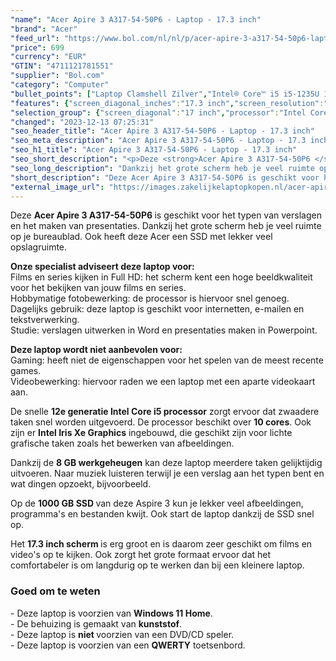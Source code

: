 ```yaml
---
"name": "Acer Apire 3 A317-54-50P6 - Laptop - 17.3 inch"
"brand": "Acer"
"feed_url": "https://www.bol.com/nl/nl/p/acer-apire-3-a317-54-50p6-laptop-17-3-inch/9300000159820451"
"price": 699
"currency": "EUR"
"GTIN": "4711121781551"
"supplier": "Bol.com"
"category": "Computer"
"bullet_points": ["Laptop Clamshell Zilver","Intel® Core™ i5 i5-1235U 1,3 GHz","43,9 cm (17.3\") Full HD 1920 x 1080 Pixels IPS 16:9","8 GB DDR4-SDRAM","1 TB SSD","Intel Iris Xe Graphics","Wi-Fi 5 (802.11ac) Ethernet LAN 10,100,1000 Mbit/s Bluetooth","Lithium-Ion (Li-Ion) 40 Wh 45 W","Windows 11 Home"]
"features": {"screen_diagonal_inches":"17.3 inch","screen_resolution":"1920 x 1080 Pixels","processor_family":"Intel® Core™ i5","memory_size":"8 GB","memory_type":"DDR4-SDRAM","total_storage_space":"1 TB","operating_system":"Windows 11 Home","battery_capacity":"40 Wh","width":"402,1 mm","depth":"265,9 mm","height":"20,9 mm","weight":"2,23 kg","graphics_card":"Intel Iris Xe Graphics"}
"selection_group": {"screen_diagonal":"17 inch","processor":"Intel Core i5","changed_price_past_3_days":false,"product_family":"Aspire"}
"changed": "2023-12-13 07:25:31"
"seo_header_title": "Acer Apire 3 A317-54-50P6 - Laptop - 17.3 inch"
"seo_meta_description": "Acer Apire 3 A317-54-50P6 - Laptop - 17.3 inch"
"seo_h1_title": "Acer Apire 3 A317-54-50P6 - Laptop - 17.3 inch"
"seo_short_description": "<p>Deze <strong>Acer Apire 3 A317-54-50P6 </strong> is geschikt voor het typen van verslagen en het maken van presentaties."
"seo_long_description": "Dankzij het grote scherm heb je veel ruimte op je bureaublad. Ook heeft deze Acer een SSD met lekker veel opslagruimte. </p> <p><strong>Onze specialist adviseert deze laptop voor:</strong><br />Films en series kijken in Full HD: het scherm kent een hoge beeldkwaliteit voor het bekijken van jouw films en series. <br />Hobbymatige fotobewerking: de processor is hiervoor snel genoeg. <br />Dagelijks gebruik: deze laptop is geschikt voor internetten, e-mailen en tekstverwerking. <br />Studie: verslagen uitwerken in Word en presentaties maken in Powerpoint. </p> <p><strong>Deze laptop wordt niet aanbevolen voor:</strong><br />Gaming: heeft niet de eigenschappen voor het spelen van de meest recente games. <br />Videobewerking: hiervoor raden we een laptop met een aparte videokaart aan. </p> <p>De snelle <strong>12e generatie Intel Core i5 processor</strong> zorgt ervoor dat zwaadere taken snel worden uitgevoerd. De processor beschikt over <strong>10 cores</strong>. Ook zijn er <strong>Intel Iris Xe Graphics</strong> ingebouwd, die geschikt zijn voor lichte grafische taken zoals het bewerken van afbeeldingen. </p> <p>Dankzij de <strong>8 GB werkgeheugen</strong> kan deze laptop meerdere taken gelijktijdig uitvoeren. Naar muziek luisteren terwijl je een verslag aan het typen bent en wat dingen opzoekt, bijvoorbeeld. </p> <p>Op de <strong>1000 GB SSD </strong>van deze Aspire 3 kun je lekker veel afbeeldingen, programma's en bestanden kwijt. Ook start de laptop dankzij de SSD snel op. </p> <p>Het <strong>17. 3 inch scherm </strong>is erg groot en is daarom zeer geschikt om films en video's op te kijken. Ook zorgt het grote formaat ervoor dat het comfortabeler is om langdurig op te werken dan bij een kleinere laptop. </p> <h3>Goed om te weten</h3> <p>- Deze laptop is voorzien van <strong>Windows 11 Home</strong>. <br />- De behuizing is gemaakt van <strong>kunststof</strong>. <br />- Deze laptop is <strong>niet </strong>voorzien van een DVD/CD speler. <br />- Deze laptop is voorzien van een <strong>QWERTY</strong> toetsenbord. </p>"
"short_description": "Deze Acer Apire 3 A317-54-50P6 is geschikt voor het typen van verslagen en het maken van presentaties. Dankzij het grote scherm heb je veel ruimte op je bureaublad. Ook heeft deze Acer een SSD met lekker veel opslagruimte. Onze specialist adviseert deze laptop voor: Films en series kijken in Full HD: het scherm kent een hoge beeldkwaliteit voor het bekijken van jouw films en series. Hobbymatige fotobewerking: de processor is hiervoor snel genoeg. Dagelijks gebruik: deze laptop is geschikt voor internetten, e-mailen en tekstverwerking. Studie: verslagen uitwerken in Word en presentaties maken in Powerpoint. Deze laptop wordt niet aanbevolen voor: Gaming: heeft niet de eigenschappen voor het spelen van de meest recente games. Videobewerking: hiervoor raden we een laptop met een aparte videokaart aan. De snelle 12e generatie Intel Core i5 processor zorgt ervoor dat zwaadere taken snel worden uitgevoerd. De processor beschikt over 10 cores. Ook zijn er Intel Iris Xe Graphics ingebouwd, die geschikt zijn voor lichte grafische taken zoals het bewerken van afbeeldingen. Dankzij de 8 GB werkgeheugen kan deze laptop meerdere taken gelijktijdig uitvoeren. Naar muziek luisteren terwijl je een verslag aan het typen bent en wat dingen opzoekt, bijvoorbeeld. Op de 1000 GB SSD van deze Aspire 3 kun je lekker veel afbeeldingen, programma's en bestanden kwijt. Ook start de laptop dankzij de SSD snel op. Het 17.3 inch scherm is erg groot en is daarom zeer geschikt om films en video's op te kijken. Ook zorgt het grote formaat ervoor dat het comfortabeler is om langdurig op te werken dan bij een kleinere laptop. Goed om te weten - Deze laptop is voorzien van Windows 11 Home. - De behuizing is gemaakt van kunststof. - Deze laptop is niet voorzien van een DVD/CD speler. - Deze laptop is voorzien van een QWERTY toetsenbord."
"external_image_url": "https://images.zakelijkelaptopkopen.nl/acer-apire-3-a317-54-50p6-laptop-17-3-inch.webp"
---
```


<p>Deze <strong>Acer Apire 3 A317-54-50P6 </strong> is geschikt voor het typen van verslagen en het maken van presentaties. Dankzij het grote scherm heb je veel ruimte op je bureaublad. Ook heeft deze Acer een SSD met lekker veel opslagruimte.</p> <p><strong>Onze specialist adviseert deze laptop voor:</strong><br />Films en series kijken in Full HD: het scherm kent een hoge beeldkwaliteit voor het bekijken van jouw films en series.<br />Hobbymatige fotobewerking: de processor is hiervoor snel genoeg.<br />Dagelijks gebruik: deze laptop is geschikt voor internetten, e-mailen en tekstverwerking.<br />Studie: verslagen uitwerken in Word en presentaties maken in Powerpoint.</p> <p><strong>Deze laptop wordt niet aanbevolen voor:</strong><br />Gaming: heeft niet de eigenschappen voor het spelen van de meest recente games.<br />Videobewerking: hiervoor raden we een laptop met een aparte videokaart aan.</p> <p>De snelle <strong>12e generatie Intel Core i5 processor</strong> zorgt ervoor dat zwaadere taken snel worden uitgevoerd. De processor beschikt over <strong>10 cores</strong>. Ook zijn er <strong>Intel Iris Xe Graphics</strong> ingebouwd, die geschikt zijn voor lichte grafische taken zoals het bewerken van afbeeldingen.</p> <p>Dankzij de <strong>8 GB werkgeheugen</strong> kan deze laptop meerdere taken gelijktijdig uitvoeren. Naar muziek luisteren terwijl je een verslag aan het typen bent en wat dingen opzoekt, bijvoorbeeld.</p> <p>Op de <strong>1000 GB SSD </strong>van deze Aspire 3 kun je lekker veel afbeeldingen, programma's en bestanden kwijt. Ook start de laptop dankzij de SSD snel op.</p> <p>Het <strong>17.3 inch scherm </strong>is erg groot en is daarom zeer geschikt om films en video's op te kijken. Ook zorgt het grote formaat ervoor dat het comfortabeler is om langdurig op te werken dan bij een kleinere laptop.</p> <h3>Goed om te weten</h3> <p>- Deze laptop is voorzien van <strong>Windows 11 Home</strong>.<br />- De behuizing is gemaakt van <strong>kunststof</strong>.<br />- Deze laptop is <strong>niet </strong>voorzien van een DVD/CD speler.<br />- Deze laptop is voorzien van een <strong>QWERTY</strong> toetsenbord.</p>